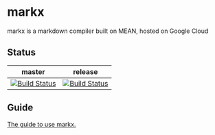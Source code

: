# markx

markx is a markdown compiler built on MEAN, hosted on Google Cloud

## Status

| master | release |
|-|-|
| [![Build Status](https://travis-ci.com/mysterytony/markx.svg?token=xjxYpwWTjswx1sD5op5a&branch=master)](https://travis-ci.com/mysterytony/markx) | [![Build Status](https://travis-ci.com/mysterytony/markx.svg?token=xjxYpwWTjswx1sD5op5a&branch=release)](https://travis-ci.com/mysterytony/markx) |

## Guide

[The guide to use markx.](/docs/markx_guide.pdf)
